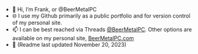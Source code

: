 - 👋 Hi, I’m Frank, or @BeerMetalPC
- 🌐 I use my Github primarily as a public portfolio and for version control of my personal site.
- 📫 I can be best reached via Threads [@BeerMetalPC](https://www.threads.net/@beermetalpc). Other options are available on my personal site, [BeerMetalPC.com](https://www.BeerMetalPC.com/)
- 📆 (Readme last updated November 20, 2023) 

<!---
BeerMetalPC/BeerMetalPC is a ✨ special ✨ repository because its `README.md` (this file) appears on your GitHub profile.
You can click the Preview link to take a look at your changes.
--->
